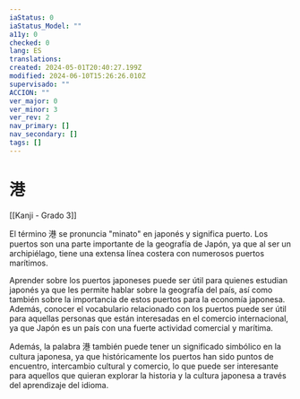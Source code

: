```yaml
---
iaStatus: 0
iaStatus_Model: ""
a11y: 0
checked: 0
lang: ES
translations: 
created: 2024-05-01T20:40:27.199Z
modified: 2024-06-10T15:26:26.010Z
supervisado: ""
ACCION: ""
ver_major: 0
ver_minor: 3
ver_rev: 2
nav_primary: []
nav_secondary: []
tags: []
---
```

# 港

[[Kanji - Grado 3]]

El término 港 se pronuncia "minato" en japonés y significa puerto. Los puertos son una parte importante de la geografía de Japón, ya que al ser un archipiélago, tiene una extensa línea costera con numerosos puertos marítimos. 

Aprender sobre los puertos japoneses puede ser útil para quienes estudian japonés ya que les permite hablar sobre la geografía del país, así como también sobre la importancia de estos puertos para la economía japonesa. Además, conocer el vocabulario relacionado con los puertos puede ser útil para aquellas personas que están interesadas en el comercio internacional, ya que Japón es un país con una fuerte actividad comercial y marítima. 

Además, la palabra 港 también puede tener un significado simbólico en la cultura japonesa, ya que históricamente los puertos han sido puntos de encuentro, intercambio cultural y comercio, lo que puede ser interesante para aquellos que quieran explorar la historia y la cultura japonesa a través del aprendizaje del idioma.

